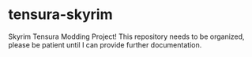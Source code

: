 # tensura-skyrim
Skyrim Tensura Modding Project! This repository needs to be organized, please be patient until I can provide further documentation.
